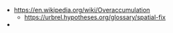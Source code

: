 - https://en.wikipedia.org/wiki/Overaccumulation
	- https://urbrel.hypotheses.org/glossary/spatial-fix
-